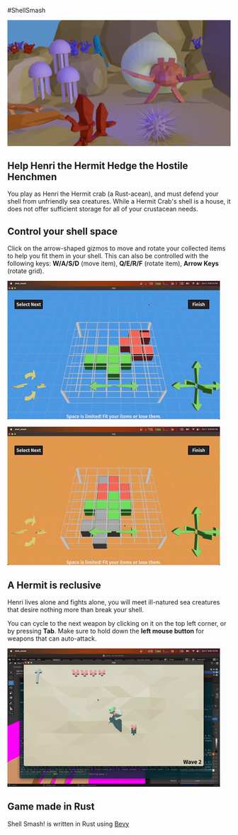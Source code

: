 #ShellSmash

![thumbnail.png](res%2Fthumbnail.png)

## Help Henri the Hermit Hedge the Hostile Henchmen

You play as Henri the Hermit crab (a Rust-acean), and must defend your shell from unfriendly sea creatures. While a Hermit Crab's shell is a house, it does not offer sufficient storage for all of your crustacean needs.

## Control your shell space

Click on the arrow-shaped gizmos to move and rotate your collected items to help you fit them in your shell.
This can also be controlled with the following keys: **W/A/S/D** (move item), **Q/E/R/F** (rotate item), **Arrow Keys** (rotate grid).

![inventory-guide.gif](res%2Finventory-guide.gif)

![middle_arrows_guide.gif](res%2Fmiddle_arrows_guide.gif)

## A Hermit is reclusive
Henri lives alone and fights alone, you will meet ill-natured sea creatures that desire nothing more than break your shell.

You can cycle to the next weapon by clicking on it on the top left corner, or by pressing **Tab**. Make sure to
hold down the **left mouse button** for weapons that can auto-attack.

![sword_spam.gif](res%2Fsword_spam.gif)

## Game made in Rust


Shell Smash! is written in Rust using [Bevy](https://bevyengine.org/)